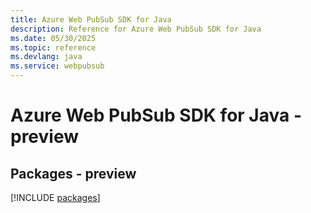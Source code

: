 ```yaml
---
title: Azure Web PubSub SDK for Java
description: Reference for Azure Web PubSub SDK for Java
ms.date: 05/30/2025
ms.topic: reference
ms.devlang: java
ms.service: webpubsub
---
```

# Azure Web PubSub SDK for Java - preview
## Packages - preview
[!INCLUDE [packages](web-pubsub-index.md)]